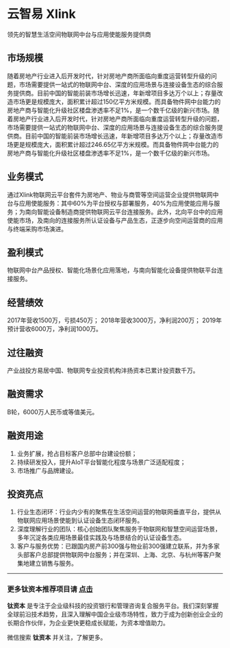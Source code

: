 # 云智易 Xlink

领先的智慧生活空间物联网中台与应用使能服务提供商

## 市场规模

随着房地产行业进入后开发时代，针对房地产商所面临向重度运营转型升级的问题，市场需要提供一站式的物联网中台、深度的应用场景与连接设备生态的综合服务提供商。目前中国的智能前装市场增长迅速，年新增项目多达万个以上；存量改造市场更是规模庞大，面积累计超过150亿平方米规模。而具备物件网中台能力的房地产商与智能化升级社区楼盘渗透率不足1%，是一个数千亿级的新兴市场。随着房地产行业进入后开发时代，针对房地产商所面临向重度运营转型升级的问题，市场需要提供一站式的物联网中台、深度的应用场景与连接设备生态的综合服务提供商。目前中国的智能前装市场增长迅速，年新增项目多达万个以上；存量改造市场更是规模庞大，面积累计超过246.65亿平方米规模。而具备物件网中台能力的房地产商与智能化升级社区楼盘渗透率不足1%，是一个数千亿级的新兴市场。

## 业务模式

通过Xlink物联网云平台套件为房地产、物业与商管等空间运营企业提供物联网中台与应用使能服务：其中60%为平台授权与部署服务，40%为应用使能应用与服务；为南向智能设备制造商提供物联网云平台连接服务。此外，北向平台中的应用使能市场，及南向的连接服务所认证设备与产品生态，正逐步向空间运营商的应用与终端采购市场演进。

## 盈利模式

物联网中台产品授权、智能化场景化应用落地，与南向智能化设备提供物联平台连接服务。

## 经营绩效

2017年营收1500万，亏损450万； 2018年营收3000万，净利润200万； 2019年预计营收6000万，净利润1000万。

## 过往融资

产业战投方易居中国、物联网专业投资机构沣扬资本已累计投资数千万。

## 融资需求

B轮，6000万人民币或等值美元。

## 融资用途

1.  业务扩展，抢占目标客户总部中台建设份额；
2.  持续研发投入，提升AIoT平台智能化程度与场景广泛适配程度；
3.  市场推广与品牌建设。

## 投资亮点

1.  行业生态闭环：行业内少有的聚焦在生活空间运营的物联网垂直平台，提供从物联网应用场景使能到认证设备生态闭环服务。
2.  深度理解行业的团队：核心创始团队聚焦服务于物联网和智慧空间运营场景，多年沉淀各类应用场景最佳实践及与场景结合的认证设备生态。
3.  客户与服务优势：已跟国内房产前300强与物业前300强建立联系，并为多家头部客户总部提供物联网中台服务；并在深圳、上海、北京、与杭州等客户聚集地建立销售与服务。

---

### 更多钛资本推荐项目请 [点击](./README.md)

**钛资本** 是专注于企业级科技的投资银行和管理咨询复合服务平台。我们深刻掌握全球前沿技术趋势，且深入理解中国企业级市场特性，致力于成为创新创业企业的长期合作伙伴，为企业更快更稳成长赋能，为资本增值助力。

微信搜索 **钛资本** 并关注，了解更多。
